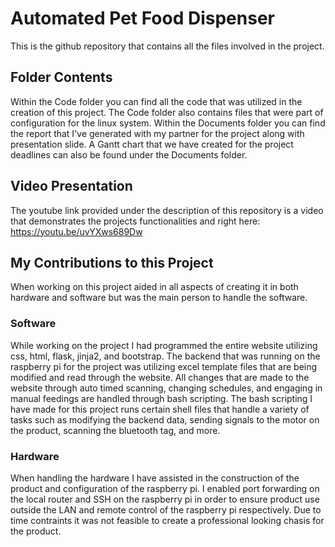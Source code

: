 # Automated Pet Food Dispenser
This is the github repository that contains all the files involved in the project.

## Folder Contents
Within the Code folder you can find all the code that was utilized in the creation of this project. 
The Code folder also contains files that were part of configuration for the linux system.
Within the Documents folder you can find the report that I've generated with my partner for the project along with presentation slide.
A Gantt chart that we have created for the project deadlines can also be found under the Documents folder.

## Video Presentation
The youtube link provided under the description of this repository is a video that demonstrates the projects functionalities and right here: https://youtu.be/uvYXws689Dw

## My Contributions to this Project
When working on this project aided in all aspects of creating it in both hardware and software but was the main person to handle the software.

### Software
While working on the project I had programmed the entire website utilizing css, html, flask, jinja2, and bootstrap. 
The backend that was running on the raspberry pi for the project was utilizing excel template files that are being modified and read through the website.
All changes that are made to the website through auto timed scanning, changing schedules, and engaging in manual feedings are handled through bash scripting.
The bash scripting I have made for this project runs certain shell files that handle a variety of tasks such as modifying the backend data, sending signals to the motor on the product, scanning the bluetooth tag, and more.  

### Hardware
When handling the hardware I have assisted in the construction of the product and configuration of the raspberry pi.
I enabled port forwarding on the local router and SSH on the raspberry pi in order to ensure product use outside the LAN and remote control of the raspberry pi respectively.
Due to time contraints it was not feasible to create a professional looking chasis for the product. 
